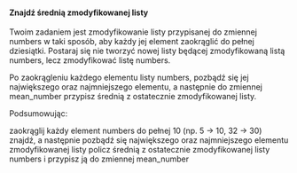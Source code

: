 #### Znajdź średnią zmodyfikowanej listy
Twoim zadaniem jest zmodyfikowanie listy przypisanej do zmiennej numbers w taki sposób, aby każdy jej element zaokrąglić do pełnej dziesiątki. Postaraj się nie tworzyć nowej listy będącej zmodyfikowaną listą numbers, lecz zmodyfikować listę numbers.

Po zaokrągleniu każdego elementu listy numbers, pozbądź się jej największego oraz najmniejszego elementu, a następnie do zmiennej mean_number przypisz średnią z ostatecznie zmodyfikowanej listy.

Podsumowując:

zaokrąglij każdy element numbers do pełnej 10 (np. 5 -> 10, 32 -> 30)
znajdź, a następnie pozbądź się największego oraz najmniejszego elementu zmodyfikowanej listy
policz średnią z ostatecznie zmodyfikowanej listy numbers i przypisz ją do zmiennej mean_number